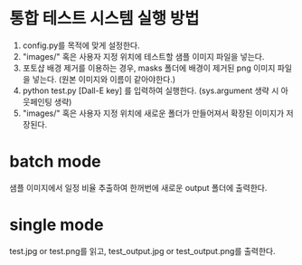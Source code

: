 # 통합 테스트 시스템 실행 방법
1. config.py를 목적에 맞게 설정한다.
2. "images/" 혹은 사용자 지정 위치에 테스트할 샘플 이미지 파일을 넣는다.
3. 포토샵 배경 제거를 이용하는 경우, masks 폴더에 배경이 제거된 png 이미지 파일을 넣는다. (원본 이미지와 이름이 같아야한다.)
4. python test.py [Dall-E key] 를 입력하여 실행한다. (sys.argument 생략 시 아웃페인팅 생략)
5. "images/" 혹은 사용자 지정 위치에 새로운 폴더가 만들어져서 확장된 이미지가 저장된다.


# batch mode
샘플 이미지에서 일정 비율 추출하여 한꺼번에 새로운 output 폴더에 출력한다.

# single mode
test.jpg or test.png를 읽고, test_output.jpg or test_output.png를 출력한다.
